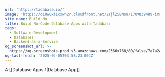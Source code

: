 ```yaml
---
url: 'https://tadabase.io/'
image: 'https://d10w0xb1xxwn2r.cloudfront.net/2ejlZ5BNo9/1709839489-images.png'
site_name: Build No
title: Build No-Code Database Apps with Tadabase
tags:
  - Software-Development
  - Databases
  - Backend-as-a-Service
og_screenshot_url: >-
  https://og-screenshots-prod.s3.amazonaws.com/1366x768/80/false/7a7a248f180ba754f47f3466eef9506c1fa59598a8fcc67ffebbe8ab14b17456.jpeg
og-last-fetch: '2025-03-05T03:58:23.004Z'
---
```

A [[Database Apps 1|Database App]]
